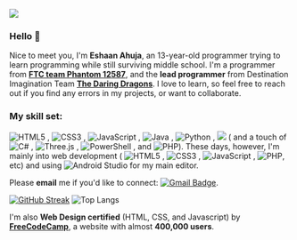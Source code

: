 ![](http://github-profile-summary-cards.vercel.app/api/cards/profile-details?username=ahujaesh&theme=transparent)


### Hello 👋
Nice to meet you, I'm **Eshaan Ahuja**, an 13-year-old programmer trying to learn programming while still surviving middle school. I'm a programmer from [**FTC team Phantom 12587**](https://phantom12857.com), and the **lead programmer** from Destination Imagination Team [**The Daring Dragons**](https://ahujaesh.github.io). I love to learn, so feel free to reach out if you find any errors in my projects, or want to collaborate.
 
### **My skill set:** 
 ![HTML5](https://img.shields.io/badge/html5-%23E34F26.svg?style=plastic&logo=html5&logoColor=white)
, ![CSS3](https://img.shields.io/badge/css3-%231572B6.svg?style=plastic&logo=css3&logoColor=white)
, ![JavaScript](https://img.shields.io/badge/javascript-%23323330.svg?style=plastic&logo=javascript&logoColor=%23F7DF1E)
, ![Java](https://img.shields.io/badge/java-%23ED8B00.svg?style=plastic&logo=openjdk&logoColor=white)
, ![Python](https://img.shields.io/badge/python-3670A0?style=plastic&logo=python&logoColor=ffdd54)
, <img src="https://img.shields.io/badge/-.INO_(Arduino%20code)-blue.svg?style=plastic&logo=arduino">
( and a touch of ![C#](https://img.shields.io/badge/c%23-%23239120.svg?style=plastic&logo=csharp&logoColor=white)
, ![Three.js](https://img.shields.io/badge/Three.js-000000?logo=Three.js&logoColor=white&style=plastic)
, ![PowerShell](https://img.shields.io/badge/PowerShell-%235391FE.svg?style=plastic&logo=powershell&logoColor=white)
, and ![PHP](https://img.shields.io/badge/php-%23777BB4.svg?style=plastic&logo=php&logoColor=white)). These days, however, I'm mainly into web development ( ![HTML5](https://img.shields.io/badge/html5-%23E34F26.svg?style=plastic&logo=html5&logoColor=white)
, ![CSS3](https://img.shields.io/badge/css3-%231572B6.svg?style=plastic&logo=css3&logoColor=white)
, ![JavaScript](https://img.shields.io/badge/javascript-%23323330.svg?style=plastic&logo=javascript&logoColor=%23F7DF1E)
, ![PHP](https://img.shields.io/badge/php-%23777BB4.svg?style=plastic&logo=php&logoColor=white), etc) and using ![Android Studio](https://img.shields.io/badge/Android%20Studio-3DDC84?logo=androidstudio&logoColor=white&style=plastic) for my main editor.

 Please **email** me if you'd like to connect: [![Gmail Badge](https://img.shields.io/badge/-Gmail-c14438?style=flat-square&logo=Gmail&logoColor=white&link=mailto:ahuja.eshaan0@gmail.com&style=plastic)](mailto:ahuja.eshaan0@gmail.com).
 
[![GitHub Streak](https://streak-stats.demolab.com?user=ahujaesh&mode=weekly&card_width=150&hide_total_contributions=true&hide_longest_streak=true&theme=transparent)](https://git.io/streak-stats)
![Top Langs](https://github-readme-stats.vercel.app/api/top-langs/?username=ahujaesh&layout=compact&theme=transparent)

   I'm also **Web Design certified** (HTML, CSS, and Javascript) by [**FreeCodeCamp**](https://www.freecodecamp.org/), a website with almost **400,000 users**.
   
<!---
ahujaesh/ahujaesh is a ✨ special ✨ repository because its `README.md` (this file) appears on your GitHub profile.
You can click the Preview link to take a look at your changes.
--->



